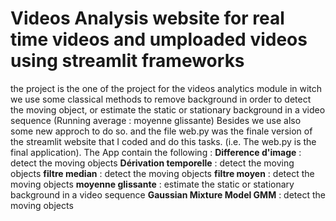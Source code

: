 # Videos Analysis website for real time videos and umploaded videos using streamlit frameworks 
the project is the one of the project for the videos analytics module in witch we use some classical methods to remove background in order to detect the moving object, or estimate the static or stationary background in a video sequence (Running average : moyenne glissante) Besides we use also some new approch to do so. and the file web.py was the finale version of the streamlit website that I coded and do this tasks. (i.e. The web.py is the final application).
The App contain the following : 
    **Difference d'image** : detect the moving objects
    **Dérivation temporelle** : detect the moving objects
    **filtre median** : detect the moving objects
    **filtre moyen** : detect the moving objects
    **moyenne glissante** : estimate the static or stationary background in a video sequence
    **Gaussian Mixture Model GMM** : detect the moving objects
